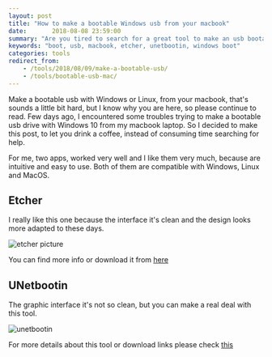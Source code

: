 ```yaml
---
layout: post
title: "How to make a bootable Windows usb from your macbook"
date:       2018-08-08 23:59:00
summary: "Are you tired to search for a great tool to make an usb bootable from your macbook ? Check this out and find two of the best tools: Etcher or UNetbootin"
keywords: "boot, usb, macbook, etcher, unetbootin, windows boot"
categories: tools
redirect_from: 
    - /tools/2018/08/09/make-a-bootable-usb/
    - /tools/bootable-usb-mac/
---
```


Make a bootable usb with Windows or Linux, from your macbook, that's sounds a little bit hard, but I know why you are here, so please continue to read. Few days ago, I encountered some troubles trying to make a bootable usb drive with Windows 10 from my macbook laptop. So I decided to make this post, to let you drink a coffee, instead of consuming time searching for help.

For me, two apps, worked very well and I like them very much, because are intuitive and easy to use. Both of them are compatible with Windows, Linux and MacOS.

## Etcher

I really like this one because the interface it's clean and the design looks more adapted to these days.

![etcher picture](https://etcher.io/static/screenshot.gif)

You can find more info or download it from [here](https://etcher.io/)

## UNetbootin

The graphic interface it's not so clean, but you can make a real deal with this tool.

<img src="https://unetbootin.github.io/screenshot4.jpg" alt="unetbootin" style="display: block; margin: 0 auto;">

For more details about this tool or download links please check [this](http://unetbootin.github.io/)

